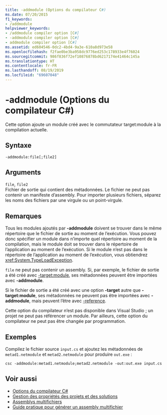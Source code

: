 ```yaml
---
title: -addmodule (Options du compilateur C#)
ms.date: 07/20/2015
f1_keywords:
- /addmodule
helpviewer_keywords:
- /addmodule compiler option [C#]
- -addmodule compiler option [C#]
- addmodule compiler option [C#]
ms.assetid: ed604546-0dc2-4bd4-9a3e-610a8d973e58
ms.openlocfilehash: f2fae0be3ba958dc9776ed253c178933e4f76024
ms.sourcegitcommit: 986f836f72ef10876878bd6217174e41464c145a
ms.translationtype: HT
ms.contentlocale: fr-FR
ms.lasthandoff: 08/19/2019
ms.locfileid: "69607048"
---
```

# <a name="-addmodule-c-compiler-options"></a>-addmodule (Options du compilateur C#)
Cette option ajoute un module créé avec le commutateur target:module à la compilation actuelle.  
  
## <a name="syntax"></a>Syntaxe  
  
```console  
-addmodule:file[;file2]  
```  
  
## <a name="arguments"></a>Arguments  
 `file`, `file2`  
 Fichier de sortie qui contient des métadonnées. Le fichier ne peut pas contenir un manifeste d’assembly. Pour importer plusieurs fichiers, séparez les noms des fichiers par une virgule ou un point-virgule.  
  
## <a name="remarks"></a>Remarques  
 Tous les modules ajoutés par **-addmodule** doivent se trouver dans le même répertoire que le fichier de sortie au moment de l’exécution. Vous pouvez donc spécifier un module dans n’importe quel répertoire au moment de la compilation, mais le module doit se trouver dans le répertoire de l’application au moment de l’exécution. Si le module n’est pas dans le répertoire de l’application au moment de l’exécution, vous obtiendrez <xref:System.TypeLoadException>.  
  
 `file` ne peut pas contenir un assembly. Si, par exemple, le fichier de sortie a été créé avec [-target:module](./target-module-compiler-option.md), ses métadonnées peuvent être importées avec **-addmodule**.  
  
 Si le fichier de sortie a été créé avec une option **-target** autre que **-target:module**, ses métadonnées ne peuvent pas être importées avec **-addmodule**, mais peuvent l’être avec [-reference](./reference-compiler-option.md).  
  
 Cette option du compilateur n’est pas disponible dans Visual Studio ; un projet ne peut pas référencer un module. Par ailleurs, cette option du compilateur ne peut pas être changée par programmation.  
  
## <a name="example"></a>Exemples  
 Compilez le fichier source `input.cs` et ajoutez les métadonnées de `metad1.netmodule` et `metad2.netmodule` pour produire `out.exe` :  
  
```console  
csc -addmodule:metad1.netmodule;metad2.netmodule -out:out.exe input.cs  
```  
  
## <a name="see-also"></a>Voir aussi

- [Options du compilateur C#](./index.md)
- [Gestion des propriétés des projets et des solutions](/visualstudio/ide/managing-project-and-solution-properties)
- [Assemblys multifichiers](../../../framework/app-domains/multifile-assemblies.md)
- [Guide pratique pour générer un assembly multifichier](../../../framework/app-domains/how-to-build-a-multifile-assembly.md)
